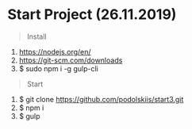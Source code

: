 # Start Project (26.11.2019)
> Install

1. https://nodejs.org/en/
2. https://git-scm.com/downloads
3. $ sudo npm i -g gulp-cli

> Start

1. $ git clone https://github.com/podolskiis/start3.git
2. $ npm i
3. $ gulp

